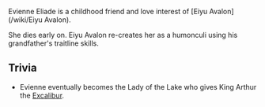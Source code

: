 Evienne Eliade is a childhood friend and love interest of [Eiyu Avalon](/wiki/Eiyu Avalon).

She dies early on. Eiyu Avalon re-creates her as a humonculi using his grandfather's traitline skills.

## Trivia
* Evienne eventually becomes the Lady of the Lake who gives King Arthur the [Excalibur]().